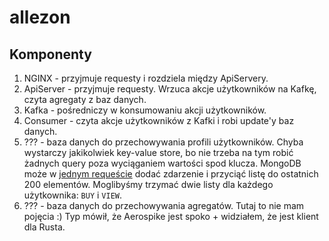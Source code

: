 # allezon

## Komponenty
1. NGINX - przyjmuje requesty i rozdziela między ApiServery.
2. ApiServer - przyjmuje requesty. Wrzuca akcje użytkowników na Kafkę, czyta agregaty z baz danych.
3. Kafka - pośredniczy w konsumowaniu akcji użytkowników.
4. Consumer - czyta akcje użytkowników z Kafki i robi update'y baz danych.
5. ??? - baza danych do przechowywania profili użytkowników. Chyba wystarczy jakikolwiek key-value store, bo nie trzeba na tym robić żadnych query poza wyciąganiem wartości spod klucza. MongoDB może w [jednym requeście](https://stackoverflow.com/questions/29932723/how-to-limit-an-array-size-in-mongodb) dodać zdarzenie i przyciąć listę do ostatnich 200 elementów. Moglibyśmy trzymać dwie listy dla każdego użytkownika: `BUY` i `VIEW`.
6. ??? - baza danych do przechowywania agregatów. Tutaj to nie mam pojęcia :) Typ mówił, że Aerospike jest spoko + widziałem, że jest klient dla Rusta.
